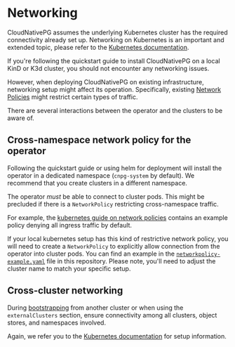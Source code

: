 # Networking

CloudNativePG assumes the underlying Kubernetes cluster has the required
connectivity already set up.
Networking on Kubernetes is an important and extended topic, please refer to
the [Kubernetes documentation](https://kubernetes.io/docs/concepts/services-networking/).

If you're following the quickstart guide to install CloudNativePG on a local KinD or K3d cluster, you should not
encounter any networking issues.

However, when deploying CloudNativePG on existing infrastructure, networking setup might affect its operation.
Specifically, existing [Network Policies](https://kubernetes.io/docs/concepts/services-networking/network-policies/)
might restrict certain types of traffic.

There are several interactions between the operator and the clusters to be aware of.

## Cross-namespace network policy for the operator

Following the quickstart guide or using helm for deployment will install the operator in
a dedicated namespace (`cnpg-system` by default).
We recommend that you create clusters in a different namespace.

The operator *must* be able to connect to cluster pods.
This might be precluded if there is a `NetworkPolicy` restricting
cross-namespace traffic.

For example, the
[kubernetes guide on network policies](https://kubernetes.io/docs/concepts/services-networking/network-policies/)
contains an example policy denying all ingress traffic by default.

If your local kubernetes setup has this kind of restrictive network policy, you
will need to create a `NetworkPolicy` to explicitly allow connection from the
operator into cluster pods. You can find an example in the
[`networkpolicy-example.yaml`](samples/networkpolicy-example.yaml)
file in this repository.
Please note, you'll need to adjust the cluster name to match your specific setup.

## Cross-cluster networking

During [bootstrapping](bootstrap.md) from another cluster or when using the `externalClusters` section,
ensure connectivity among all clusters, object stores, and namespaces involved.


Again, we refer you to the [Kubernetes documentation](https://kubernetes.io/docs/concepts/services-networking/)
for setup information.
